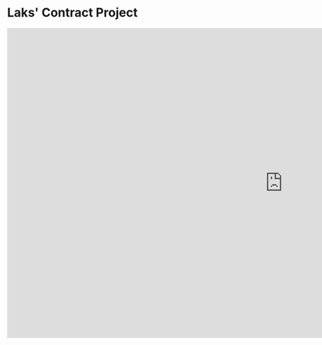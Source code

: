 <h1> Laks' Contract Project </h1>

<iframe width="1280" height="720" src="https://www.youtube.com/embed/_wHJNT0-OEQ" title="Jaan Ban Gaye - Lyrical | Khuda Haafiz | Vidyut J | Shivaleeka O | Mithoon Ft. Vishal M, Asees Kaur" frameborder="0" allow="accelerometer; autoplay; clipboard-write; encrypted-media; gyroscope; picture-in-picture" allowfullscreen></iframe>
